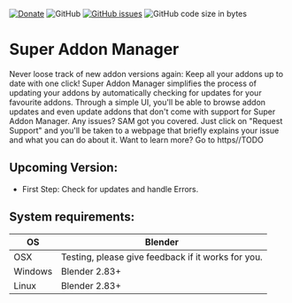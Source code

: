 [![Donate](https://img.shields.io/endpoint?url=https%3A%2F%2Fraw.githubusercontent.com%2FBlenderDefender%2FBlenderDefender%2Fshields_endpoint%2FSUPERADDONMANAGER.json)](https://blendermarket.com/products/superaddonmanager)
![GitHub](https://img.shields.io/github/license/PidgeonTools/SuperAddonManager?color=green&style=for-the-badge)
[![GitHub issues](https://img.shields.io/github/issues/PidgeonTools/SuperAddonManager?style=for-the-badge)](https://github.com/PidgeonTools/SuperAddonManager/issues)
![GitHub code size in bytes](https://img.shields.io/github/languages/code-size/PidgeonTools/SuperAddonManager?style=for-the-badge)

# Super Addon Manager

Never loose track of new addon versions again: Keep all your addons up to date with one click!
Super Addon Manager simplifies the process of updating your addons by automatically checking for updates for your favourite addons. Through a simple UI, you'll be able to browse addon updates and even update addons that don't come with support for Super Addon Manager. Any issues? SAM got you covered. Just click on "Request Support" and you'll be taken to a webpage that briefly explains your issue and what you can do about it. Want to learn more? Go to https//TODO

## Upcoming Version:

<!-- CHANGELOG -->
- First Step: Check for updates and handle Errors.

<!-- CHANGELOG -->

## System requirements:

| **OS**  | **Blender**                                        |
| ------- | -------------------------------------------------- |
| OSX     | Testing, please give feedback if it works for you. |
| Windows | Blender 2.83+                                      |
| Linux   | Blender 2.83+                                      |
